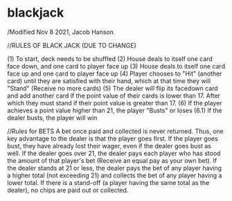 # blackjack
/Modified Nov 8 2021, Jacob Hanson



//RULES OF BLACK JACK (DUE TO CHANGE)

(1) To start, deck needs to be shuffled
(2) House deals to itself one card face down, and one card to player face up
(3) House deals to itself one card face up and one card to player face up 
(4) Player chooses to "Hit" (another card) until they are satisfied with their hand, which at that time they will "Stand" (Receive no more cards)
(5) The dealer will flip its facedown card and add another card if the point value of their cards is lower than 17. After which they must stand if their point value is greater than 17. 
(6) If the player achieves a point value higher than 21, the player "Busts" or loses
(6.1) If the dealer busts, the player will win 




//Rules for BETS
A bet once paid and collected is never returned. Thus, one key advantage to the dealer is that the player goes first. If the player goes bust, they have already lost their wager, even if the dealer goes bust as well. If the dealer goes over 21, the dealer pays each player who has stood the amount of that player's bet (Receive an equal pay as your own bet). If the dealer stands at 21 or less, the dealer pays the bet of any player having a higher total (not exceeding 21) and collects the bet of any player having a lower total. If there is a stand-off (a player having the same total as the dealer), no chips are paid out or collected.
